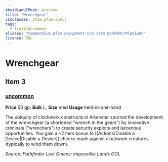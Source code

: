 ```yaml
---
obsidianUIMode: preview
title: "Wrenchgear"
cssclasses: pf2e,pf2e-spell
tags:
  - trait/uncommon
aliases: "Compendium.pf2e.equipment-srd.Item.mcKF8McrMlp01wUP"
license: OGL
---
```

# Wrenchgear
## Item 3
### [uncommon](uncommon "Uncommon Rarity Trait")


**Price** 50 gp; 
**Bulk** L; **Size** med
**Usage** held-in-one-hand

The ubiquity of clockwork constructs in Alkenstar spurred the development of the wrenchgear (a shortened "wrench in the gears") by innovative criminals ("wrenchers") to create security exploits and larcenous opportunities. You gain a +2 item bonus to [[Actions/Disable a Device|Disable a Device]] checks made against clockwork creatures (typically to wind them down).

*Source: Pathfinder Lost Omens: Impossible Lands*
*OGL*